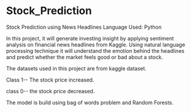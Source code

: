 # Stock_Prediction
Stock Prediction using News Headlines
Language Used: Python

In this project, it will generate investing insight by applying sentiment analysis on financial news headlines from Kaggle.
Using natural language processing technique it will understand the emotion behind the headlines and predict whether the market feels good or bad about a stock.

The datasets used in this project are from kaggle dataset.

Class 1-- The stock price increased.

class 0-- the stock price decreased.

The model is build using bag of words problem and Random Forests.
